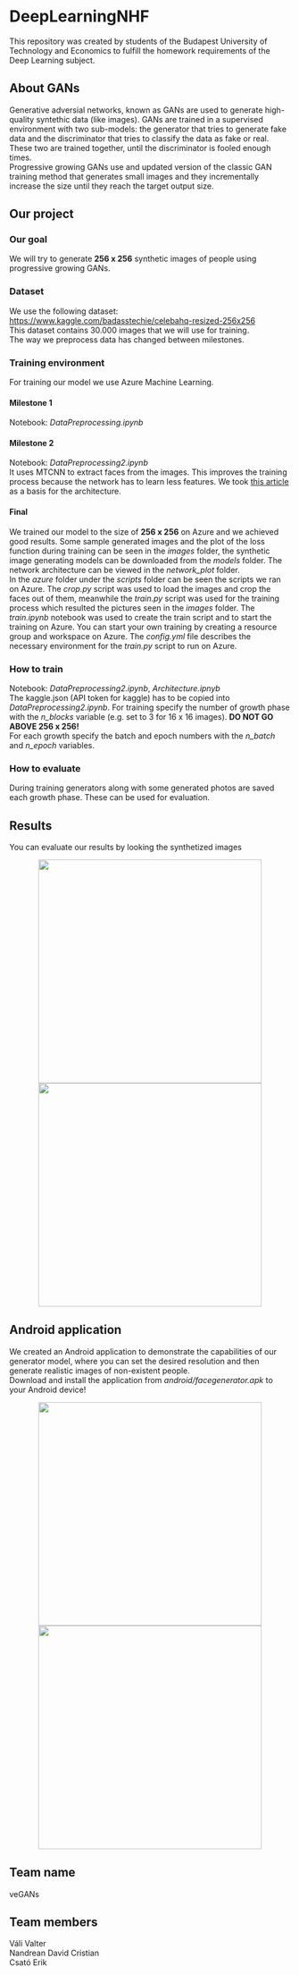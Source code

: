 # DeepLearningNHF

This repository was created by students of the Budapest University of Technology and Economics to fulfill the homework requirements of the Deep Learning subject.

## About GANs
Generative adversial networks, known as GANs are used to generate high-quality syntethic data (like images). GANs are trained in a supervised environment with two sub-models: the generator that tries to generate fake data and the discriminator that tries to classify the data as fake or real. These two are trained together, until the discriminator is fooled enough times. \
Progressive growing GANs use and updated version of the classic GAN training method that generates small images and they incrementally increase the size until they reach the target output size.

## Our project
### Our goal
We will try to generate **256 x 256** synthetic images of people using progressive growing GANs.

### Dataset
We use the following dataset: https://www.kaggle.com/badasstechie/celebahq-resized-256x256 \
This dataset contains 30.000 images that we will use for training.\
The way we preprocess data has changed between milestones. 

### Training environment
For training our model we use Azure Machine Learning.

#### Milestone 1
Notebook: *DataPreprocessing.ipynb*

#### Milestone 2
Notebook: *DataPreprocessing2.ipynb*\
It uses MTCNN to extract faces from the images. This improves the training process because the network has to learn less features.
We took [this article](https://machinelearningmastery.com/how-to-implement-progressive-growing-gan-models-in-keras/) as a basis for the architecture.

#### Final
We trained our model to the size of **256 x 256** on Azure and we achieved good results. Some sample generated images and the plot of the loss function during training can be seen in the *images* folder, the synthetic image generating models can be downloaded from the *models* folder. The network architecture can be viewed in the *network_plot* folder.\
In the *azure* folder under the *scripts* folder can be seen the scripts we ran on Azure. The *crop.py* script was used to load the images and crop the faces out of them, meanwhile the *train.py* script was used for the training process which resulted the pictures seen in the *images* folder. The *train.ipynb* notebook was used to create the train script and to start the training on Azure. You can start your own training by creating a resource group and workspace on Azure. The *config.yml* file describes the necessary environment for the *train.py* script to run on Azure.

### How to train
Notebook: *DataPreprocessing2.ipynb*, *Architecture.ipnyb*\
The kaggle.json (API token for kaggle) has to be copied into *DataPreprocessing2.ipynb*\.
For training specify the number of growth phase with the *n_blocks* variable (e.g. set to 3 for 16 x 16 images). **DO NOT GO ABOVE 256 x 256!**\
For each growth specify the batch and epoch numbers with the *n_batch* and *n_epoch* variables.

### How to evaluate
During training generators along with some generated photos are saved each growth phase. These can be used for evaluation.

## Results
You can evaluate our results by looking the synthetized images
<p align="center">
<img src="/images/plot_128x128-tuned.png" width="400">
<img src="/images/plot_256x256-tuned.png" width="400">
</p>

## Android application
We created an Android application to demonstrate the capabilities of our generator model, where you can set the desired resolution and then generate realistic images of non-existent people.\
Download and install the application from *android/facegenerator.apk* to your Android device!

<p align="center">
<img src="/android/screenshots/32x32.png" width="400">
<img src="/android/screenshots/256x256.png" width="400">
</p>

## Team name
veGANs

## Team members
Váli Valter\
Nandrean David Cristian\
Csató Erik
